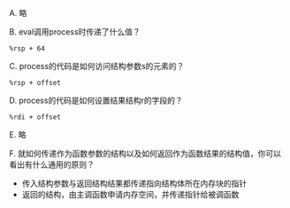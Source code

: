 A. 略

B. eval调用process时传递了什么值？

```
%rsp + 64
```

C. process的代码是如何访问结构参数s的元素的？

```
%rsp + offset
```

D. process的代码是如何设置结果结构r的字段的？

```
%rdi + offset
```

E. 略

F. 就如何传递作为函数参数的结构以及如何返回作为函数结果的结构值，你可以看出有什么通用的原则？

- 传入结构参数与返回结构结果都传递指向结构体所在内存块的指针
- 返回的结构，由主调函数申请内存空间，并传递指针给被调函数